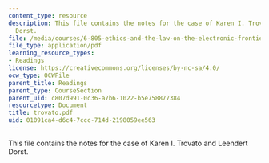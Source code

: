 ```yaml
---
content_type: resource
description: This file contains the notes for the case of Karen I. Trovato and Leendert
  Dorst.
file: /media/courses/6-805-ethics-and-the-law-on-the-electronic-frontier-fall-2005/01091ca4d6c47ccc714d2198059ee563_trovato.pdf
file_type: application/pdf
learning_resource_types:
- Readings
license: https://creativecommons.org/licenses/by-nc-sa/4.0/
ocw_type: OCWFile
parent_title: Readings
parent_type: CourseSection
parent_uid: c807d991-0c36-a7b6-1022-b5e758877384
resourcetype: Document
title: trovato.pdf
uid: 01091ca4-d6c4-7ccc-714d-2198059ee563
---
```

This file contains the notes for the case of Karen I. Trovato and Leendert Dorst.